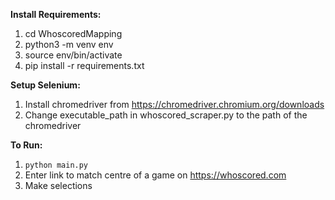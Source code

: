 **Install Requirements:**
1. cd WhoscoredMapping
2. python3 -m venv env
3. source env/bin/activate
4. pip install -r requirements.txt

**Setup Selenium:**
1. Install chromedriver from https://chromedriver.chromium.org/downloads
2. Change executable_path in whoscored_scraper.py to the path of the chromedriver

**To Run:**
1. `python main.py`
2. Enter link to match centre of a game on https://whoscored.com
3. Make selections
